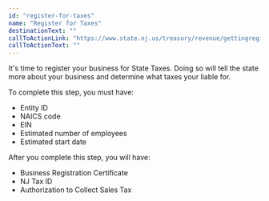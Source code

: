 ```yaml
---
id: "register-for-taxes"
name: "Register for Taxes"
destinationText: ""
callToActionLink: "https://www.state.nj.us/treasury/revenue/gettingregistered.shtml"
callToActionText: ""
---
```


It's time to register your business for State Taxes. Doing so will tell the state more about your business and determine what taxes your liable for.

To complete this step, you must have:
- Entity ID
- NAICS code
- EIN
- Estimated number of employees
- Estimated start date

After you complete this step, you will have:
- Business Registration Certificate
- NJ Tax ID
- Authorization to Collect Sales Tax
